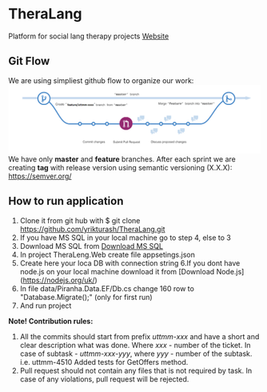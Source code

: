 # TheraLang
Platform for social lang therapy projects
[Website](https://theralang.azurewebsites.net/)

## Git Flow
We are using simpliest github flow to organize our work:
![Github flow](flow.png "Github flow")
We have only **master** and **feature** branches. 
After each sprint we are creating **tag** with release version using semantic versioning (X.X.X):
https://semver.org/

## How to run application 
1. Clone it from git hub with $ git clone https://github.com/yrikturash/TheraLang.git
2. If you have MS SQL in your local machine go to step 4, else to 3
3. Download MS SQL from [Download MS SQL](https://www.microsoft.com/en-us/sql-server/sql-server-downloads)
4. In project TheraLeng.Web create file appsetings.json
5. Create here your loca DB with connection string
6.If you dont have node.js on your local machine download it from [Download Node.js] (https://nodejs.org/uk/) 
7. In file data/Piranha.Data.EF/Db.cs change 160 row to "Database.Migrate();" (only for first run)
8. And run project

**Note! Contribution rules:**
1. All the commits should start from prefix *uttmm-xxx* and have a short and clear description what was done. Where *xxx* - number of the ticket. In case of subtask - *uttmm-xxx-yyy*, where *yyy* - number of the subtask.
i.e. uttmm-4510 Added tests for GetOffers method.
2. Pull request should not contain any files that is not required by task.
In case of any violations, pull request will be rejected.
